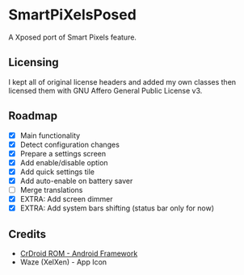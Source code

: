 # SmartPiXelsPosed

A Xposed port of Smart Pixels feature.

## Licensing

I kept all of original license headers and added my own classes then licensed them with GNU Affero General Public License v3.

## Roadmap

- [x] Main functionality
- [x] Detect configuration changes
- [x] Prepare a settings screen
- [x] Add enable/disable option
- [x] Add quick settings tile
- [x] Add auto-enable on battery saver
- [ ] Merge translations
- [x] EXTRA: Add screen dimmer
- [x] EXTRA: Add system bars shifting (status bar only for now)

## Credits

- [CrDroid ROM - Android Framework](https://github.com/crdroidandroid/android_frameworks_base)
- Waze (XelXen) - App Icon
